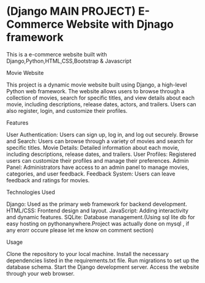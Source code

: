 # (Django MAIN PROJECT) E-Commerce Website with Djnago framework
This is a e-commerce website built with Django,Python,HTML,CSS,Bootstrap & Javascript 

Movie Website

This project is a dynamic movie website built using Django, a high-level Python web framework.
The website allows users to browse through a collection of movies, search for specific titles, 
and view details about each movie, including descriptions, release dates, actors, and trailers.
Users can also register, login, and customize their profiles.

Features

User Authentication: Users can sign up, log in, and log out securely.
Browse and Search: Users can browse through a variety of movies and search for specific titles.
Movie Details: Detailed information about each movie, including descriptions, release dates, and trailers.
User Profiles: Registered users can customize their profiles and manage their preferences.
Admin Panel: Administrators have access to an admin panel to manage movies, categories, and user feedback.
Feedback System: Users can leave feedback and ratings for movies.

Technologies Used

Django: Used as the primary web framework for backend development.
HTML/CSS: Frontend design and layout.
JavaScript: Adding interactivity and dynamic features.
SQLite: Database management.(Using sql lite db for easy hosting on pythonanywhere.Project was actually done on mysql ,
if any erorr occure please let me know on comment section)

Usage

Clone the repository to your local machine.
Install the necessary dependencies listed in the requirements.txt file.
Run migrations to set up the database schema.
Start the Django development server.
Access the website through your web browser.
